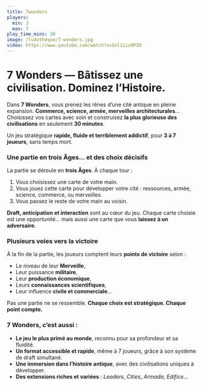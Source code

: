 ```yaml
---
title: 7wonders
players:
  min: 3
  max: 7
play_time_mins: 30
image: /ludotheque/7-wonders.jpg
video: https://www.youtube.com/watch?v=Gnl2iiu9PZ0
---
```


# **7 Wonders — Bâtissez une civilisation. Dominez l’Histoire.**

Dans **7 Wonders**, vous prenez les rênes d’une cité antique en pleine expansion. **Commerce, science, armée, merveilles architecturales**… Choisissez vos cartes avec soin et construisez **la plus glorieuse des civilisations** en seulement **30 minutes**.

Un jeu stratégique **rapide, fluide et terriblement addictif**, pour **3 à 7 joueurs**, sans temps mort.

### Une partie en trois Âges… et des choix décisifs

La partie se déroule en **trois Âges**. À chaque tour :

1. Vous choisissez une carte de votre main.
2. Vous jouez cette carte pour développer votre cité : ressources, armée, science, commerce, ou merveilles.
3. Vous passez le reste de votre main au voisin.

**Draft, anticipation et interaction** sont au cœur du jeu. Chaque carte choisie est une opportunité… mais aussi une carte que vous **laissez à un adversaire**.

### Plusieurs voies vers la victoire

À la fin de la partie, les joueurs comptent leurs **points de victoire** selon :

- Le niveau de leur **Merveille**,
- Leur puissance **militaire**,
- Leur **production économique**,
- Leurs **connaissances scientifiques**,
- Leur influence **civile et commerciale**…

Pas une partie ne se ressemble. **Chaque choix est stratégique. Chaque point compte.**

### 7 Wonders, c’est aussi :

- **Le jeu le plus primé au monde**, reconnu pour sa profondeur et sa fluidité.
- **Un format accessible et rapide**, même à 7 joueurs, grâce à son système de draft simultané.
- **Une immersion dans l’histoire antique**, avec des civilisations uniques à développer.
- **Des extensions riches et variées** : *Leaders*, *Cities*, *Armada*, *Edifice*…
